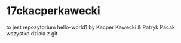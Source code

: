 # 17ckacperkawecki
to jest repozytorium hello-world1
by Kacper Kawecki & Patryk Pacak
wszystko działa z git
